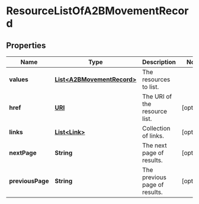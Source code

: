 

# ResourceListOfA2BMovementRecord

## Properties

Name | Type | Description | Notes
------------ | ------------- | ------------- | -------------
**values** | [**List&lt;A2BMovementRecord&gt;**](A2BMovementRecord.md) | The resources to list. | 
**href** | [**URI**](URI.md) | The URI of the resource list. |  [optional]
**links** | [**List&lt;Link&gt;**](Link.md) | Collection of links. |  [optional]
**nextPage** | **String** | The next page of results. |  [optional]
**previousPage** | **String** | The previous page of results. |  [optional]



